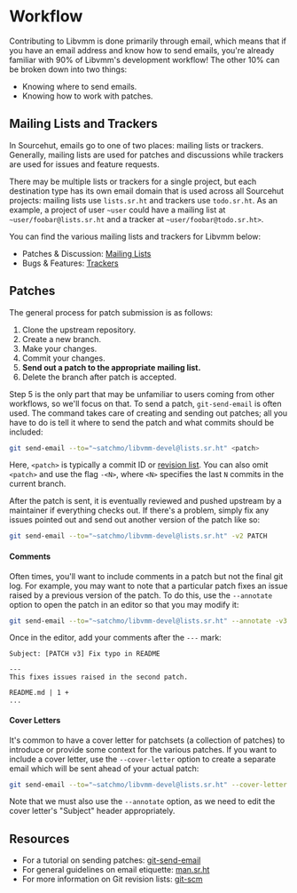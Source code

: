 # **Workflow**

Contributing to Libvmm is done primarily through email, which means that if you
have an email address and know how to send emails, you're already familiar with
90% of Libvmm's development workflow! The other 10% can be broken down into two
things:

* Knowing where to send emails.
* Knowing how to work with patches.

## Mailing Lists and Trackers

In Sourcehut, emails go to one of two places: mailing lists or trackers.
Generally, mailing lists are used for patches and discussions while trackers
are used for issues and feature requests.

There may be multiple lists or trackers for a single project, but each
destination type has its own email domain that is used across all Sourcehut
projects: mailing lists use `lists.sr.ht` and trackers use `todo.sr.ht`. As an
example, a project of user `~user` could have a mailing list at
`~user/foobar@lists.sr.ht` and a tracker at `~user/foobar@todo.sr.ht>`.

You can find the various mailing
lists and trackers for Libvmm below:

* Patches & Discussion: [Mailing Lists](https://sr.ht/~satchmo/libvmm/lists)
* Bugs & Features:      [Trackers](https://sr.ht/~satchmo/libvmm/trackers)

## Patches

The general process for patch submission is as follows:

1. Clone the upstream repository.
2. Create a new branch.
3. Make your changes.
4. Commit your changes.
5. **Send out a patch to the appropriate mailing list.**
6. Delete the branch after patch is accepted.

Step 5 is the only part that may be unfamiliar to users coming from other
workflows, so we'll focus on that. To send a patch, `git-send-email` is often
used. The command takes care of creating and sending out patches; all you have
to do is tell it where to send the patch and what commits should be included:

```sh
git send-email --to="~satchmo/libvmm-devel@lists.sr.ht" <patch>
```

Here, `<patch>` is typically a commit ID or [revision
list](https://git-scm.com/book/en/v2/Git-Tools-Revision-Selection). You can
also omit `<patch>` and use the flag `-<N>`, where `<N>` specifies the last `N`
commits in the current branch.

After the patch is sent, it is eventually reviewed and pushed upstream by a
maintainer if everything checks out. If there's a problem, simply fix any
issues pointed out and send out another version of the patch like so:

```sh
git send-email --to="~satchmo/libvmm-devel@lists.sr.ht" -v2 PATCH
```

#### Comments

Often times, you'll want to include comments in a patch but not the final git
log. For example, you may want to note that a particular patch fixes an issue
raised by a previous version of the patch. To do this, use the `--annotate`
option to open the patch in an editor so that you may modify it:

```sh
git send-email --to="~satchmo/libvmm-devel@lists.sr.ht" --annotate -v3 PATCH
```

Once in the editor, add your comments after the `---` mark:

```console
Subject: [PATCH v3] Fix typo in README

---
This fixes issues raised in the second patch.

README.md | 1 +
...
```

#### Cover Letters

It's common to have a cover letter for patchsets (a collection of patches) to
introduce or provide some context for the various patches. If you want to
include a cover letter, use the `--cover-letter` option to create a separate
email which will be sent ahead of your actual patch:

```sh
git send-email --to="~satchmo/libvmm-devel@lists.sr.ht" --cover-letter --annotate <patchset>
```

Note that we must also use the `--annotate` option, as we need to edit the
cover letter's "Subject" header appropriately.

## Resources

* For a tutorial on sending patches: [git-send-email](https://git-send-email.io/)
* For general guidelines on email etiquette: [man.sr.ht](https://man.sr.ht/lists.sr.ht/etiquette.md)
* For more information on Git revision lists: [git-scm](https://git-scm.com/book/en/v2/Git-Tools-Revision-Selection)

